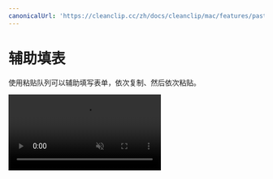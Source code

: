```yaml
---
canonicalUrl: 'https://cleanclip.cc/zh/docs/cleanclip/mac/features/pastestack-fill-form'
---
```



# 辅助填表

使用粘贴队列可以辅助填写表单，依次复制、然后依次粘贴。

<video autoplay muted loop>
    <source src="/videos/pastestack-fill-form.mp4" type="video/mp4">
    <iframe src="/videos/pastestack-fill-form.mp4" scrolling="no" border="0" frameborder="0" allow="autoplay; encrypted-media" allowfullscreen></iframe>
</video>